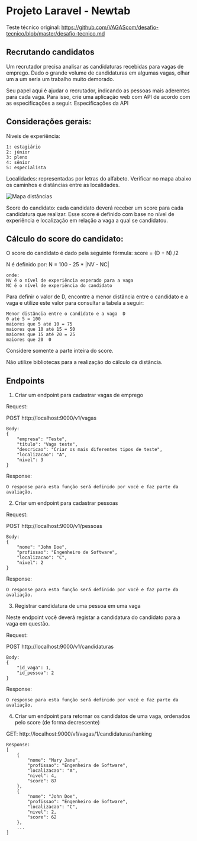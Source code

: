 # Projeto Laravel - Newtab

Teste técnico original: https://github.com/VAGAScom/desafio-tecnico/blob/master/desafio-tecnico.md 

## Recrutando candidatos

Um recrutador precisa analisar as candidaturas recebidas para vagas de emprego. Dado o grande volume de candidaturas em algumas vagas, olhar um a um seria um trabalho muito demorado.

Seu papel aqui é ajudar o recrutador, indicando as pessoas mais aderentes para cada vaga. Para isso, crie uma aplicação web com API de acordo com as especificações a seguir.
Especificações da API

## Considerações gerais:

Níveis de experiência:
    
    1: estagiário
    2: júnior
    3: pleno
    4: sênior
    5: especialista

Localidades: representadas por letras do alfabeto. Verificar no mapa abaixo os caminhos e distâncias entre as localidades.

<img src="https://raw.githubusercontent.com/VAGAS/desafio-tecnico/master/graph.png" alt="Mapa distâncias">

Score do candidato: cada candidato deverá receber um score para cada candidatura que realizar. Esse score é definido com base no nível de experiência e localização em relação a vaga a qual se candidatou.

## Cálculo do score do candidato:

O score do candidato é dado pela seguinte fórmula:
score = (D + N) /2

N é definido por:
N = 100 - 25 * |NV - NC|

    onde:
    NV é o nível de experiência esperado para a vaga
    NC é o nível de experiência do candidato

Para definir o valor de D, encontre a menor distância entre o candidato e a vaga e utilize este valor para consultar a tabela a seguir:
    
    Menor distância entre o candidato e a vaga	D
    0 até 5	= 100
    maiores que 5 até 10 = 75
    maiores que 10 até 15 = 50
    maiores que 15 até 20 = 25
    maiores que 20	0

Considere somente a parte inteira do score.

Não utilize bibliotecas para a realização do cálculo da distância.

## Endpoints

1. Criar um endpoint para cadastrar vagas de emprego

Request:

POST http://localhost:9000/v1/vagas

    Body:
    {
        "empresa": "Teste",
        "titulo": "Vaga teste",
        "descricao": "Criar os mais diferentes tipos de teste",
        "localizacao": "A",
        "nivel": 3
    }

Response:

    O response para esta função será definido por você e faz parte da avaliação.

2. Criar um endpoint para cadastrar pessoas

Request:

POST http://localhost:9000/v1/pessoas

    Body:
    {
        "nome": "John Doe",
        "profissao": "Engenheiro de Software",
        "localizacao": "C",
        "nivel": 2
    }

Response:

    O response para esta função será definido por você e faz parte da avaliação.

3. Registrar candidatura de uma pessoa em uma vaga

Neste endpoint você deverá registar a candidatura do candidato para a vaga em questão.

Request:

POST http://localhost:9000/v1/candidaturas

    Body:
    {
        "id_vaga": 1,
        "id_pessoa": 2
    }

Response:

    O response para esta função será definido por você e faz parte da avaliação.

4. Criar um endpoint para retornar os candidatos de uma vaga, ordenados pelo score (de forma decrescente)

GET: http://localhost:9000/v1/vagas/1/candidaturas/ranking

    Response:
    [
        {
            "nome": "Mary Jane",
            "profissao": "Engenheira de Software",
            "localizacao": "A",
            "nivel": 4,
            "score": 87
        },
        {
            "nome": "John Doe",
            "profissao": "Engenheiro de Software",
            "localizacao": "C",
            "nivel": 2,
            "score": 62
        },
        ...
    ]
